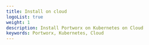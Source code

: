 ```yaml
---
title: Install on cloud
logoList: true
weight: 1
description: Install Portworx on Kubernetes on Cloud
keywords: Portworx, Kubernetes, Cloud
---
```

